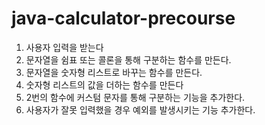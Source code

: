 # java-calculator-precourse

1. 사용자 입력을 받는다
2. 문자열을 쉼표 또는 콜론을 통해 구분하는 함수를 만든다.
3. 문자열을 숫자형 리스트로 바꾸는 함수를 만든다.
4. 숫자형 리스트의 값을 더하는 함수를 만든다
5. 2번의 함수에 커스텀 문자를 통해 구분하는 기능을 추가한다.
6. 사용자가 잘못 입력했을 경우 예외를 발생시키는 기능 추가한다.

